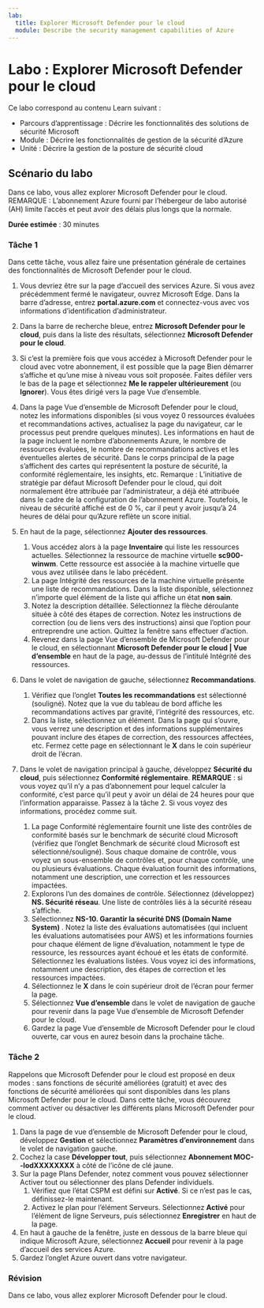 ```yaml
---
lab:
  title: Explorer Microsoft Defender pour le cloud
  module: Describe the security management capabilities of Azure
---
```


# Labo : Explorer Microsoft Defender pour le cloud

Ce labo correspond au contenu Learn suivant :

- Parcours d’apprentissage : Décrire les fonctionnalités des solutions de sécurité Microsoft
- Module : Décrire les fonctionnalités de gestion de la sécurité d’Azure
- Unité : Décrire la gestion de la posture de sécurité cloud

## Scénario du labo

Dans ce labo, vous allez explorer Microsoft Defender pour le cloud.  REMARQUE : L’abonnement Azure fourni par l’hébergeur de labo autorisé (AH) limite l’accès et peut avoir des délais plus longs que la normale.

**Durée estimée** : 30 minutes

### Tâche 1

Dans cette tâche, vous allez faire une présentation générale de certaines des fonctionnalités de Microsoft Defender pour le cloud.

1. Vous devriez être sur la page d’accueil des services Azure.  Si vous avez précédemment fermé le navigateur, ouvrez Microsoft Edge. Dans la barre d’adresse, entrez **portal.azure.com** et connectez-vous avec vos informations d’identification d’administrateur.

1. Dans la barre de recherche bleue, entrez **Microsoft Defender pour le cloud**, puis dans la liste des résultats, sélectionnez **Microsoft Defender pour le cloud**.

1. Si c’est la première fois que vous accédez à Microsoft Defender pour le cloud avec votre abonnement, il est possible que la page Bien démarrer s’affiche et qu’une mise à niveau vous soit proposée.  Faites défiler vers le bas de la page et sélectionnez **Me le rappeler ultérieurement** (ou **Ignorer**).  Vous êtes dirigé vers la page Vue d’ensemble.

1. Dans la page Vue d’ensemble de Microsoft Defender pour le cloud, notez les informations disponibles (si vous voyez 0 ressources évaluées et recommandations actives, actualisez la page du navigateur, car le processus peut prendre quelques minutes).  Les informations en haut de la page incluent le nombre d’abonnements Azure, le nombre de ressources évaluées, le nombre de recommandations actives et les éventuelles alertes de sécurité.  Dans le corps principal de la page s’affichent des cartes qui représentent la posture de sécurité, la conformité réglementaire, les insights, etc.  Remarque : L’initiative de stratégie par défaut Microsoft Defender pour le cloud, qui doit normalement être attribuée par l’administrateur, a déjà été attribuée dans le cadre de la configuration de l’abonnement Azure. Toutefois, le niveau de sécurité affiché est de 0 %, car il peut y avoir jusqu’à 24 heures de délai pour qu’Azure reflète un score initial.

1. En haut de la page, sélectionnez **Ajouter des ressources**. 
    1. Vous accédez alors à la page **Inventaire** qui liste les ressources actuelles. Sélectionnez la ressource de machine virtuelle **sc900-winwm**. Cette ressource est associée à la machine virtuelle que vous avez utilisée dans le labo précédent.
    1. La page Intégrité des ressources de la machine virtuelle présente une liste de recommandations.  Dans la liste disponible, sélectionnez n’importe quel élément de la liste qui affiche un état **non sain**.
    1. Notez la description détaillée.  Sélectionnez la flèche déroulante située à côté des étapes de correction. Notez les instructions de correction (ou de liens vers des instructions) ainsi que l’option pour entreprendre une action.  Quittez la fenêtre sans effectuer d’action.
    1. Revenez dans la page Vue d’ensemble de Microsoft Defender pour le cloud, en sélectionnant **Microsoft Defender pour le cloud | Vue d’ensemble** en haut de la page, au-dessus de l’intitulé Intégrité des ressources.

1. Dans le volet de navigation de gauche, sélectionnez **Recommandations**.  
    1. Vérifiez que l’onglet **Toutes les recommandations** est sélectionné (souligné).  Notez que la vue du tableau de bord affiche les recommandations actives par gravité, l’intégrité des ressources, etc.
    1. Dans la liste, sélectionnez un élément.  Dans la page qui s’ouvre, vous verrez une description et des informations supplémentaires pouvant inclure des étapes de correction, des ressources affectées, etc. Fermez cette page en sélectionnant le **X** dans le coin supérieur droit de l’écran.

1. Dans le volet de navigation principal à gauche, développez **Sécurité du cloud**, puis sélectionnez **Conformité réglementaire**.  **REMARQUE** : si vous voyez qu’il n’y a pas d’abonnement pour lequel calculer la conformité, c’est parce qu’il peut y avoir un délai de 24 heures pour que l’information apparaisse. Passez à la tâche 2.  Si vous voyez des informations, procédez comme suit.
    1. La page Conformité réglementaire fournit une liste des contrôles de conformité basés sur le benchmark de sécurité cloud Microsoft (vérifiez que l’onglet Benchmark de sécurité cloud Microsoft est sélectionné/souligné). Sous chaque domaine de contrôle, vous voyez un sous-ensemble de contrôles et, pour chaque contrôle, une ou plusieurs évaluations. Chaque évaluation fournit des informations, notamment une description, une correction et les ressources impactées.
    1. Explorons l’un des domaines de contrôle. Sélectionnez (développez) **NS. Sécurité réseau**. Une liste de contrôles liés à la sécurité réseau s’affiche.
    1. Sélectionnez **NS-10. Garantir la sécurité DNS (Domain Name System)** . Notez la liste des évaluations automatisées (qui incluent les évaluations automatisées pour AWS) et les informations fournies pour chaque élément de ligne d’évaluation, notamment le type de ressource, les ressources ayant échoué et les états de conformité. Sélectionnez les évaluations listées.  Vous voyez ici des informations, notamment une description, des étapes de correction et les ressources impactées.
    1. Sélectionnez le **X** dans le coin supérieur droit de l’écran pour fermer la page.
    1. Sélectionnez **Vue d’ensemble** dans le volet de navigation de gauche pour revenir dans la page Vue d’ensemble de Microsoft Defender pour le cloud.
    1. Gardez la page Vue d’ensemble de Microsoft Defender pour le cloud ouverte, car vous en aurez besoin dans la prochaine tâche.

### Tâche 2

Rappelons que Microsoft Defender pour le cloud est proposé en deux modes : sans fonctions de sécurité améliorées (gratuit) et avec des fonctions de sécurité améliorées qui sont disponibles dans les plans Microsoft Defender pour le cloud. Dans cette tâche, vous découvrez comment activer ou désactiver les différents plans Microsoft Defender pour le cloud.

1. Dans la page de vue d’ensemble de Microsoft Defender pour le cloud, développez **Gestion** et sélectionnez **Paramètres d’environnement** dans le volet de navigation gauche.
1. Cochez la case **Développer tout**, puis sélectionnez **Abonnement MOC--lodXXXXXXXX** à côté de l’icône de clé jaune.
1. Sur la page Plans Defender, notez comment vous pouvez sélectionner Activer tout ou sélectionner des plans Defender individuels. 
    1. Vérifiez que l’état CSPM est défini sur **Activé**. Si ce n’est pas le cas, définissez-le maintenant.  
    1. Activez le plan pour l’élément Serveurs.  Sélectionnez **Activé** pour l’élément de ligne Serveurs, puis sélectionnez **Enregistrer** en haut de la page.
1. En haut à gauche de la fenêtre, juste en dessous de la barre bleue qui indique Microsoft Azure, sélectionnez **Accueil** pour revenir à la page d’accueil des services Azure.
1. Gardez l’onglet Azure ouvert dans votre navigateur.

### Révision

Dans ce labo, vous allez explorer Microsoft Defender pour le cloud.

